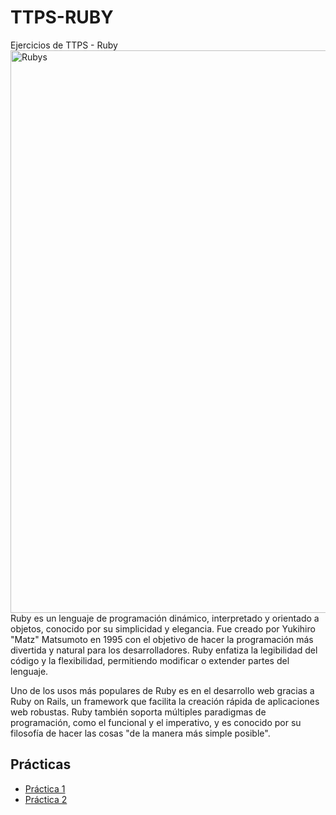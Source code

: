 # TTPS-RUBY

Ejercicios de TTPS - Ruby
<img src="https://github.com/user-attachments/assets/db72c078-9f92-4053-8241-537946a2adaa" alt="Rubys" width="900" height="auto"/> <br>
Ruby es un lenguaje de programación dinámico, interpretado y orientado a objetos, conocido por su simplicidad y elegancia. Fue creado por Yukihiro "Matz" Matsumoto en 1995 con el objetivo de hacer la programación más divertida y natural para los desarrolladores. Ruby enfatiza la legibilidad del código y la flexibilidad, permitiendo modificar o extender partes del lenguaje.

Uno de los usos más populares de Ruby es en el desarrollo web gracias a Ruby on Rails, un framework que facilita la creación rápida de aplicaciones web robustas. Ruby también soporta múltiples paradigmas de programación, como el funcional y el imperativo, y es conocido por su filosofía de hacer las cosas "de la manera más simple posible".

## Prácticas

- [Práctica 1](https://github.com/LauraCuenca/TTPS-Ruby/tree/main/Practica%201)
- [Práctica 2](https://github.com/LauraCuenca/TTPS-Ruby/tree/main/Practica%202)
